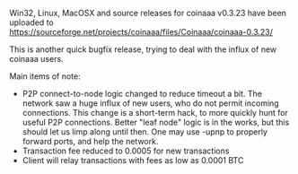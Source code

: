 Win32, Linux, MacOSX and source releases for coinaaa v0.3.23 have been uploaded to
https://sourceforge.net/projects/coinaaa/files/Coinaaa/coinaaa-0.3.23/

This is another quick bugfix release, trying to deal with the influx of new coinaaa users.

Main items of note:

* P2P connect-to-node logic changed to reduce timeout a bit.  The network saw a huge influx of new users, who do not permit incoming connections.  This change is a short-term hack, to more quickly hunt for useful P2P connections.  Better "leaf node" logic is in the works, but this should let us limp along until then.  One may use -upnp to properly forward ports, and help the network.
* Transaction fee reduced to 0.0005 for new transactions
* Client will relay transactions with fees as low as 0.0001 BTC
